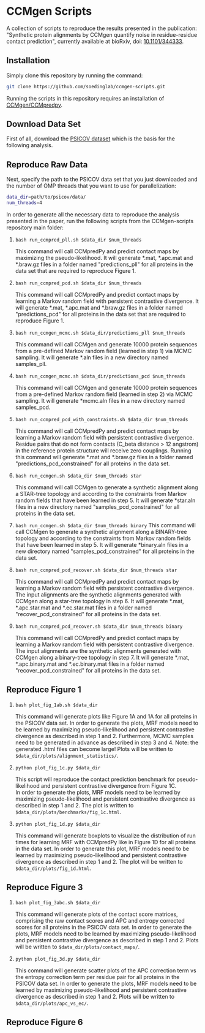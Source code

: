 # CCMgen Scripts

A collection of scripts to reproduce the results presented in the publication: 
"Synthetic protein alignments by CCMgen quantify noise in residue-residue contact prediction", currently available at bioRxiv, doi: [10.1101/344333](https://doi.org/10.1101/344333).


## Installation

Simply clone this repository by running the command: 

```bash
git clone https://github.com/soedinglab/ccmgen-scripts.git
```

Running the scripts in this repository requires an installation of [CCMgen/CCMpredpy](https://github.com/soedinglab/CCMgen).

## Download Data Set

First of all, download the [PSICOV dataset](http://bioinfadmin.cs.ucl.ac.uk/downloads/PSICOV/suppdata/) which is the basis for the following analysis.


## Reproduce Raw Data

Next, specify the path to the PSICOV data set that you just downloaded and the number of OMP threads that you want to use for parallelization:

```bash
data_dir=path/to/psicov/data/
num_threads=4

```

In order to generate all the necessary data to reproduce the analysis presented in the paper, run the following scripts from the CCMgen-scripts repository main folder:

1. ```bash run_ccmpred_pll.sh $data_dir $num_threads```

	This command will call CCMpredPy and predict contact maps by maximizing the pseudo-likelihood. 
	It will generate *.mat, *.apc.mat and *.braw.gz files in a folder named "predictions_pll" for all proteins in the data set that are required to reproduce Figure 1.

2. ```bash run_ccmpred_pcd.sh $data_dir $num_threads```

      This command will call CCMpredPy and predict contact maps by learning a Markov random field with persistent contrastive divergence. 
      It will generate *.mat, *.apc.mat and *.braw.gz files in a folder named "predictions_pcd" for all proteins in the data set that are required to reproduce Figure 1.

3. ```bash run_ccmgen_mcmc.sh $data_dir/predictions_pll $num_threads```

	This command will call CCMgen and generate 10000 protein sequences from a pre-defined Markov random field (learned in step 1) via MCMC sampling.
	It will generate *.aln files in a new directory named samples_pll.

4. ```bash run_ccmgen_mcmc.sh $data_dir/predictions_pcd $num_threads```

      This command will call CCMgen and generate 10000 protein sequences from a pre-defined Markov random field (learned in step 2) via MCMC sampling.
      It will generate *mcmc.aln files in a new directory named samples_pcd.

5. ```bash run_ccmpred_pcd_with_constraints.sh $data_dir $num_threads```

	This command will call CCMpredPy and predict contact maps by learning a Markov random field with persistent contrastive divergence.
	Residue pairs that do not form contacts (C_beta distance > 12 angstrom) in the reference protein structure will receive zero couplings. 
	Running this command will generate *.mat and *.braw.gz files in a folder named "predictions_pcd_constrained" for all proteins in the data set.

6. ```bash run_ccmgen.sh $data_dir $num_threads star```

	This command will call CCMgen to generate a synthetic alignment along a STAR-tree topology and according to the constraints from Markov random fields that have been learned in step 5. 
	It will generate *star.aln files in a new directory named "samples_pcd_constrained" for all proteins in the data set.

7. ```bash run_ccmgen.sh $data_dir $num_threads binary```
        This command will call CCMgen to generate a synthetic alignment along a BINARY-tree topology and according to the constraints from Markov random
        fields that have been learned in step 5.
        It will generate *binary.aln files in a new directory named "samples_pcd_constrained" for all proteins in the data set.
	
8. ```bash run_ccmpred_pcd_recover.sh $data_dir $num_threads star```

	This command will call CCMpredPy and predict contact maps by learning a Markov random field with persistent contrastive divergence.
	The input alignments are the synthetic alignments generated with CCMgen along a star-tree topology in step 6.
	It will generate *.mat, *.apc.star.mat and *.ec.star.mat files in a folder named "recover_pcd_constrained" for all proteins in the data set.


9. ```bash run_ccmpred_pcd_recover.sh $data_dir $num_threads binary```

      This command will call CCMpredPy and predict contact maps by learning a Markov random field with persistent contrastive divergence.
      The input alignments are the synthetic alignments generated with CCMgen along a binary-tree topology in step 7.
      It will generate *.mat, *.apc.binary.mat and *.ec.binary.mat files in a folder named "recover_pcd_constrained" for all proteins in the data set.

## Reproduce Figure 1

1. ```bash plot_fig_1ab.sh $data_dir```

	This command will generate plots like Figure 1A and 1A for all proteins in the PSICOV data set.
	In order to generate the plots, MRF models need to be learned by maximizing pseudo-likelihood and persistent contrastive divergence as described in step 1 and 2. 
	Furthermore, MCMC samples need to be generated in advance as described in step 3 and 4.
	Note: the generated .html files can become large!
	Plots will be written to ```$data_dir/plots/alignment_statistics/```.

2. ```python plot_fig_1c.py $data_dir```

	This script will reproduce the contact prediction benchmark for pseudo-likelihood and persistent contrastive divergence from Figure 1C. 	
	In order to generate the plots, MRF models need to be learned by maximizing pseudo-likelihood and persistent contrastive divergence as described in step 1 and 2.
	The plot is written to ```$data_dir/plots/benchmarks/fig_1c.html```.
	
3. ```python plot_fig_1d.py $data_dir```

	This command will generate boxplots to visualize the distribution of run times for learning MRF with CCMpredPy like in Figure 1D for all proteins in the data set. 
	In order to generate this plot, MRF models need to be learned by maximizing pseudo-likelihood and persistent contrastive divergence as described in step 1 and 2.
	The plot will be written to ```$data_dir/plots/fig_1d.html```.

## Reproduce Figure 3

1. ```bash plot_fig_3abc.sh $data_dir```

	This command will generate plots of the contact score matrices, comprising the raw contact scores and APC and entropy corrected scores for all proteins in the PSICOV data set.
	In order to generate the plots, MRF models need to be learned by maximizing pseudo-likelihood and persistent contrastive divergence as described in step 1 and 2.
	Plots will be written to ```$data_dir/plots/contact_maps/```.

2. ```python plot_fig_3d.py $data_dir```

	This command will generate scatter plots of the APC correction term vs the entropy correction term per residue pair for all proteins in the PSICOV data set.
	In order to generate the plots, MRF models need to be learned by maximizing pseudo-likelihood and persistent contrastive divergence as described in step 1 and 2.
	Plots will be written to ```$data_dir/plots/apc_vs_ec/```.

## Reproduce Figure 6



